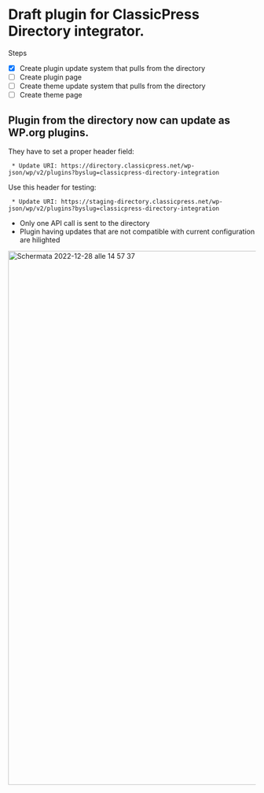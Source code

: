 # Draft plugin for ClassicPress Directory integrator.

Steps
- [X] Create plugin update system that pulls from the directory
- [ ] Create plugin page
- [ ] Create theme update system that pulls from the directory
- [ ] Create theme page

## Plugin from the directory now can update as WP.org plugins.

They have to set a proper header field:

` * Update URI: https://directory.classicpress.net/wp-json/wp/v2/plugins?byslug=classicpress-directory-integration`

Use this header for testing:

` * Update URI: https://staging-directory.classicpress.net/wp-json/wp/v2/plugins?byslug=classicpress-directory-integration`

- Only one API call is sent to the directory
- Plugin having updates that are not compatible with current configuration are hilighted

<img width="1086" alt="Schermata 2022-12-28 alle 14 57 37" src="https://user-images.githubusercontent.com/29772709/209845045-14921192-579c-42e0-8e89-e81716323dd5.png">

